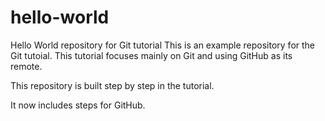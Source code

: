 # hello-world
Hello World repository for Git tutorial
This is an example repository for the Git tutoial.
This tutorial focuses mainly on Git and using GitHub as its remote.

This repository is built step by step in the tutorial.

It now includes steps for GitHub.
